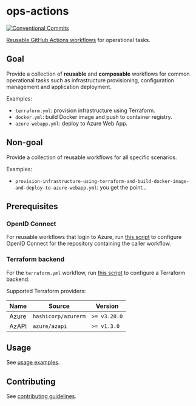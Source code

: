 # ops-actions

[![Conventional Commits](https://img.shields.io/badge/Conventional%20Commits-1.0.0-yellow.svg)](https://conventionalcommits.org)

[Reusable GitHub Actions workflows](https://docs.github.com/en/actions/using-workflows/reusing-workflows) for operational tasks.

## Goal

Provide a collection of **reusable** and **composable** workflows for common operational tasks such as infrastructure provisioning, configuration management and application deployment.

Examples:

- `terraform.yml`: provision infrastructure using Terraform.
- `docker.yml`: build Docker image and push to container registry.
- `azure-webapp.yml`: deploy to Azure Web App.

## Non-goal

Provide a collection of reusable workflows for all specific scenarios.

Examples:

- `provision-infrastructure-using-terraform-and-build-docker-image-and-deploy-to-azure-webapp.yml`: you get the point...

## Prerequisites

### OpenID Connect

For reusable workflows that login to Azure, run [this script](./scripts/oidc/) to configure OpenID Connect for the repository containing the caller workflow.

### Terraform backend

For the `terraform.yml` workflow, run [this script](./scripts/terraform-backend/) to configure a Terraform backend.

Supported Terraform providers:

| Name  | Source              | Version      |
| ----- | ------------------- | ------------ |
| Azure | `hashicorp/azurerm` | `>= v3.20.0` |
| AzAPI | `azure/azapi`       | `>= v1.3.0`  |

## Usage

See [usage examples](docs/usage-examples.md).

## Contributing

See [contributing guidelines](CONTRIBUTING.md).

